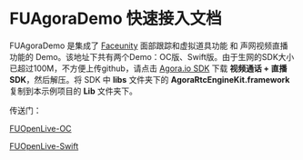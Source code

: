 # FUAgoraDemo 快速接入文档

FUAgoraDemo 是集成了 [Faceunity](https://github.com/Faceunity/FULiveDemo/tree/dev) 面部跟踪和虚拟道具功能 和 声网视频直播 功能的 Demo。该地址下共有两个Demo：OC版、Swift版。由于生网的SDK大小已超过100M，不方便上传github，请点击 [Agora.io SDK](https://www.agora.io/cn/download/) 下载 **视频通话 + 直播 SDK**，然后解压。将 SDK 中 **libs** 文件夹下的 **AgoraRtcEngineKit.framework** 复制到本示例项目的 **Lib** 文件夹下。

传送门：

[FUOpenLive-OC](FUOpenLive-OC)

[FUOpenLive-Swift](FUOpenLive-Swift)